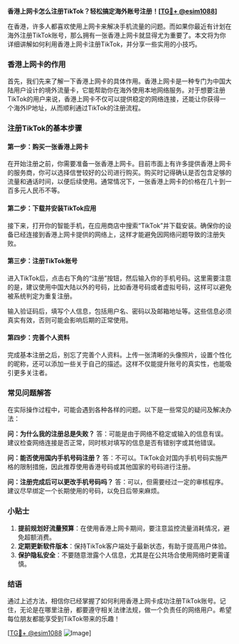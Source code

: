 **香港上网卡怎么注册TikTok？轻松搞定海外账号注册！[[TG💪+ @esim1088](https://t.me/s/esim1088)]**

在香港，许多人都喜欢使用上网卡来解决手机流量的问题。而如果你最近有计划在海外注册TikTok账号，那么拥有一张香港上网卡就显得尤为重要了。本文将为你详细讲解如何利用香港上网卡注册TikTok，并分享一些实用的小技巧。

### 香港上网卡的作用

首先，我们先来了解一下香港上网卡的具体作用。香港上网卡是一种专门为中国大陆用户设计的境外流量卡，它能帮助你在海外使用本地网络服务。对于想要注册TikTok的用户来说，香港上网卡不仅可以提供稳定的网络连接，还能让你获得一个海外IP地址，从而顺利通过TikTok的注册流程。

### 注册TikTok的基本步骤

#### 第一步：购买一张香港上网卡

在开始注册之前，你需要准备一张香港上网卡。目前市面上有许多提供香港上网卡的服务商，你可以选择信誉较好的公司进行购买。购买时记得确认是否包含足够的流量和通话时间，以便后续使用。通常情况下，一张香港上网卡的价格在几十到一百多元人民币不等。

#### 第二步：下载并安装TikTok应用

接下来，打开你的智能手机，在应用商店中搜索“TikTok”并下载安装。确保你的设备已经连接到香港上网卡提供的网络上，这样才能避免因网络问题导致的注册失败。

#### 第三步：注册TikTok账号

进入TikTok后，点击右下角的“注册”按钮，然后输入你的手机号码。这里需要注意的是，建议使用中国大陆以外的号码，比如香港号码或者虚拟号码，这样可以避免被系统判定为重复注册。

输入验证码后，填写个人信息，包括用户名、密码以及邮箱地址等。这些信息必须真实有效，否则可能会影响后期的正常使用。

#### 第四步：完善个人资料

完成基本注册之后，别忘了完善个人资料。上传一张清晰的头像照片，设置个性化的昵称，还可以添加一些关于自己的描述。这样不仅能提升账号的真实性，也能吸引更多关注者。

### 常见问题解答

在实际操作过程中，可能会遇到各种各样的问题。以下是一些常见的疑问及解决办法：

**问：为什么我的注册总是失败？**
答：可能是由于网络不稳定或输入的信息有误。建议检查网络连接是否正常，同时核对填写的信息是否有错别字或其他错误。

**问：能否使用国内手机号码注册？**
答：不可以。TikTok会对国内手机号码实施严格的限制措施，因此推荐使用香港号码或其他国家的号码进行注册。

**问：注册完成后可以更改手机号码吗？**
答：可以，但需要经过一定的审核程序。建议尽早绑定一个长期使用的号码，以免日后带来麻烦。

### 小贴士

1. **提前规划好流量预算**：在使用香港上网卡期间，要注意监控流量消耗情况，避免超额消费。
2. **定期更新软件版本**：保持TikTok客户端处于最新状态，有助于提高用户体验。
3. **保护隐私安全**：不要随意泄露个人信息，尤其是在公共场合使用网络时更需谨慎。

### 结语

通过上述方法，相信你已经掌握了如何利用香港上网卡成功注册TikTok账号。记住，无论是在哪里注册，都要遵守相关法律法规，做一个负责任的网络用户。希望每位朋友都能享受到TikTok带来的乐趣！

[[TG💪+ @esim1088](https://t.me/s/esim1088) ![Image](https://i.postimg.cc/4NQfJmqS/Snipaste-2025-05-13-00-14-12.png)]